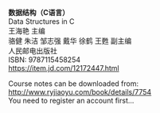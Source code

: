 **数据结构（C语言）**<br>
Data Structures in C<br>
王海艳 主编<br>
骆健 朱洁 邹志强 戴华 徐鹤 王甦 副主编<br>
人民邮电出版社<br>
ISBN: 9787115458254<br>
https://item.jd.com/12172447.html<br>

Course notes can be downloaded from:<br>
http://www.ryjiaoyu.com/book/details/7754<br>
You need to register an account first...<br>
